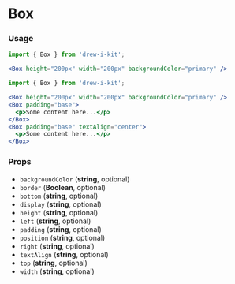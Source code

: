 # Box

### Usage

```jsx
import { Box } from 'drew-i-kit';

<Box height="200px" width="200px" backgroundColor="primary" />
```

```jsx
import { Box } from 'drew-i-kit';

<Box height="200px" width="200px" backgroundColor="primary" />
<Box padding="base">
  <p>Some content here...</p>
</Box>
<Box padding="base" textAlign="center">
  <p>Some content here...</p>
</Box>
```

### Props

- `backgroundColor` (**string**, optional)
- `border` (**Boolean**, optional)
- `bottom` (**string**, optional)
- `display` (**string**, optional)
- `height` (**string**, optional)
- `left` (**string**, optional)
- `padding` (**string**, optional)
- `position` (**string**, optional)
- `right` (**string**, optional)
- `textAlign` (**string**, optional)
- `top` (**string**, optional)
- `width` (**string**, optional)